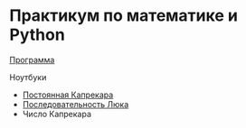 # Практикум по математике и Python

[Программа](https://stepik.org/course/3356/syllabus)

Ноутбуки

 - [Постоянная Капрекара](https://github.com/Ondrya/stepik-math-python/blob/main/Kaprekar%20number.ipynb)
 - [Последовательность Люка](https://github.com/Ondrya/stepik-math-python/blob/main/Lucas%20sequence.ipynb)
 - Число Капрекара
